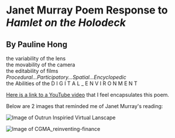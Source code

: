 # Janet Murray Poem Response to *Hamlet on the Holodeck*

## By Pauline Hong

 the variability of the lens  
  the movability of the camera  
    the editability of films  
 *Procedural...Participatory...Spatial...Encyclopedic*  
 the Abilities of the D I G I T A L _ E N V I R O N M E N T  

[Here is a link to a YouTube video](https://www.youtube.com/watch?v=fIsv2vVX_kI) that I feel encapsulates this poem. 

Below are 2 images that reminded me of Janet Murray's reading:

![Image of Outrun Inspiried Virtual Lanscape](https://i.redd.it/8ph86sxomzcz.jpg)

![Image of CGMA_reinventing-finance](https://qtxasset.com/cfoinnovation/1551429266/CGMA-reinventing_finance_image.JPG?PK4eXJgCqF.DO68h7o4M4xe1w1GF0Xsc)
